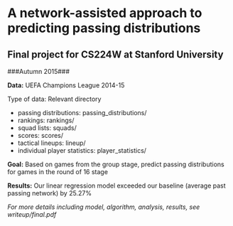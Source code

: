# A network-assisted approach to predicting passing distributions #
## Final project for CS224W at Stanford University ##
###Autumn 2015###

**Data:** UEFA Champions League 2014-15

Type of data: Relevant directory
* passing distributions: passing_distributions/
* rankings: rankings/
* squad lists: squads/
* scores: scores/
* tactical lineups: lineup/
* individual player statistics: player_statistics/

**Goal:** Based on games from the group stage, predict passing distributions
for games in the round of 16 stage

**Results:** Our linear regression model exceeded our baseline (average past
passing network) by 25.27%

_For more details including model, algorithm, analysis, results, see writeup/final.pdf_
